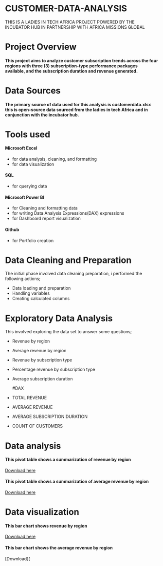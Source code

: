# CUSTOMER-DATA-ANALYSIS
THIS IS A LADIES IN TECH AFRICA PROJECT POWERED BY THE INCUBATOR HUB IN PARTNERSHIP WITH AFRICA MISSIONS GLOBAL

# Project Overview
#### This project aims to analyze customer subscription trends across the  four regions with three (3) subscription-type performance packages available, and the subscription duration and revenue generated.

# Data Sources
#### The primary source of data used for this analysis is customerdata.xlsx this is open-source data sourced from the ladies in tech Africa and in conjunction with the incubator hub.

# Tools used
#### Microsoft Excel
- for data analysis, cleaning, and formatting
- for data visualization

#### SQL
- for querying data

#### Microsoft Power BI
- for Cleaning and formatting data
- for writing Data Analysis Expressions(DAX) expressions
- for Dashboard  report visualization

#### Github
- for Portfolio creation

# Data Cleaning and Preparation
The initial phase involved data cleaning preparation, i performed the following actions;
- Data loading and preparation
- Handling variables
- Creating calculated columns

# Exploratory Data Analysis
This involved exploring the data set to answer some questions;
- Revenue by region
- Average revenue by region
- Revenue by subscription type
- Percentage revenue by subscription type
- Average subscription duration
  
  #DAX
- TOTAL REVENUE
- AVERAGE REVENUE
- AVERAGE SUBSCRIPTION DURATION
- COUNT OF CUSTOMERS


# Data analysis
#### This pivot table shows a summarization of revenue by region
[Download here](https://github.com/Shirley-Agbaowe/CUSTOMER-DATA-ANALYSIS/blob/main/REVENUE%20BY%20REGION.PNG#:~:text=REVENUE%20BY%20REGION.-,PNG,-Breadcrumbs)

#### This pivot table shows a summarization of average revenue by region
[Download here](https://github.com/Shirley-Agbaowe/CUSTOMER-DATA-ANALYSIS/blob/main/AVERAGE%20REVENUE%20BY%20REGION.PNG)


# Data visualization
#### This bar chart shows revenue by region
[Download here](https://github.com/Shirley-Agbaowe/CUSTOMER-DATA-ANALYSIS/blob/main/REVENUE%20BY%20REGION%20IMAGE.PNG)

#### This bar chart shows the average revenue by region
[Download](




